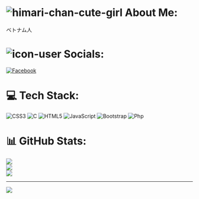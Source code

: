 # ![himari-chan-cute-girl](https://github.com/user-attachments/assets/e0c37738-7c5b-430c-886a-49e095126b4d) About Me:

ベトナム人

# ![icon-user](https://scontent.fhan15-1.fna.fbcdn.net/v/t39.30808-1/351581760_631503922236590_588433103169472106_n.jpg?stp=dst-jpg_s160x160&_nc_cat=105&ccb=1-7&_nc_sid=0ecb9b&_nc_eui2=AeGnYSZeq33SYEiGA5jT4Zzz7Pnm40tiAG3s-ebjS2IAbbE4ZJiR-zNobejNkecl_Yj5Cj3z6A4CyrqAEMB9xMmM&_nc_ohc=AMPHhZetdMQQ7kNvgEAY4cb&_nc_zt=24&_nc_ht=scontent.fhan15-1.fna&_nc_gid=A5eYNx6Om2gnjIyg8wfodRS&oh=00_AYCE0xRoMQPpNWI_yp3x1H66yEsv77IrWIYVCrnywaGWCg&oe=672D7E12) Socials:
[![Facebook](https://img.shields.io/badge/Facebook-%231877F2.svg?logo=Facebook&logoColor=white)](https://www.facebook.com/nam.hsgc3)

# 💻 Tech Stack:
![CSS3](https://img.shields.io/badge/css3-%231572B6.svg?style=for-the-badge&logo=css3&logoColor=white)
![C](https://img.shields.io/badge/c-%2300599C.svg?style=for-the-badge&logo=c&logoColor=white) 
![HTML5](https://img.shields.io/badge/html5-%23E34F26.svg?style=for-the-badge&logo=html5&logoColor=white) 
![JavaScript](https://img.shields.io/badge/javascript-%23323330.svg?style=for-the-badge&logo=javascript&logoColor=%23F7DF1E) 
![Bootstrap](https://img.shields.io/badge/bootstrap-%23563D7C.svg?style=for-the-badge&logo=bootstrap&logoColor=white) 
![Php](https://img.shields.io/badge/php-%23777BB4.svg?style=for-the-badge&logo=php&logoColor=white)

# 📊 GitHub Stats:
![](https://github-readme-stats.vercel.app/api?username=n-4m&theme=dark&hide_border=false&include_all_commits=false&count_private=false)<br/>
![](https://github-readme-streak-stats.herokuapp.com/?user=n-4m&theme=dark&hide_border=false)<br/>
![](https://github-readme-stats.vercel.app/api/top-langs/?username=n-4m&theme=dark&hide_border=false&include_all_commits=false&count_private=false&layout=compact)

---
[![](https://visitcount.itsvg.in/api?id=n-4m&icon=7&color=9)](https://visitcount.itsvg.in)
